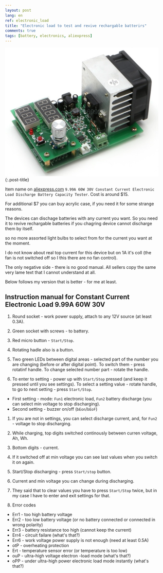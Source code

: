 ```yaml
---
layout: post
lang: en
ref: electronic_load
title: "Electronic load to test and revive rechargable batterirs"
comments: true
tags: [battery, electronics, aliexpress]
---
```


![](/images/electronic_load_ali.png){:.post-title}

Item name on [aliexpress.com](https://www.aliexpress.com/item/9-99A-60W-30V-Constant-Current-Electronic-Load-Discharge-Battery-Capacity-Tester/32776310672.html?spm=a2g0s.9042311.0.0.BmzLSN)
 `9.99A 60W 30V Constant Current Electronic Load Discharge Battery Capacity Tester`.
Cost is around $15.

For additional $7 you can buy acrylic case, if you need it for some strange reasons.

The devices can dischage batteries with any current you want.
So you need it to revive rechargable batteries if you chagring device cannot discharge them
by itself.

so no more assorted light bulbs to select from for the current you want at the moment.

I do not know about real top current for this device but on 1A it's coll (the fan is not
switched off so I this there are no fan control).

The only negative side - there is no good manual. All sellers copy the same very lame text
that I cannot understand at all.

Below follows my version that is better - for me at least.

## Instruction manual for Constant Current Electronic Load 9.99A 60W 30V

1. Round socket - work power supply, attach to any 12V source (at least 0.3A).

1. Green socket with screws - to battery.

1. Red micro button - `Start/Stop`.

1. Rotating hadle also is a button.

1. Two green LEDs between digital areas - selected part of the number you are changing (before
or after digital point).
To switch them - press rotatinf handle. To change selected number part - rotate the handle.

1. To enter to setting - power up with `Start/Stop` pressed (and keep it pressed until
you see settings). To select a setting value - rotate handle, to go to next setting - press `Start/Stop`.
  * First setting - mode: `Fun1` electronic load, `Fun2` battery discharge (you can select
  min voltage to stop discharging).
  * Second setting - buzzer on/off (`bEon`/`bEoF`)
    
1. If you are not in settings, you can select discharge current, and, for `Fun2` - voltage to stop discharging.

1. While charging, top digits switched continously between curren voltage, Ah, Wh.

1. Bottom digits - current.

1. If it switched off at min voltage you can see last values when you switch it on again.

1. Start/Stop discharging - press `Start/stop` button.

1. Current and min voltage you can change during discharging.

1. They said that to clear values you have to press `Start/Stop` twice, but in my case
I have to enter and exit settings for that.

1. Error codes
  * Err1 - too high battery voltage
  * Err2 - too low battery voltage (or no battery connected or connected in wrong polarity)
  * Err3 - battery resistance too high (cannot keep the current)
  * Err4 - circuit failare (what's that?)
  * Err6 - work voltage power supply is not enough (need at least 0.5A)
  * otP - overheating protection
  * Ert - temperature sensor error (or temperature is too low)
  * ouP - ultra-high voltage electron -load mode (what's that?)
  * oPP - under ultra-high power electronic load mode instantly (what's that?)
    
